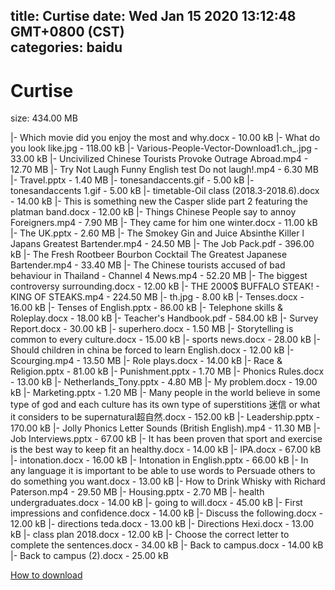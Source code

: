 
title: Curtise
date: Wed Jan 15 2020 13:12:48 GMT+0800 (CST)    
categories: baidu
---

# Curtise
size: 434.00 MB
 
 
|- Which movie did you enjoy the most and why.docx - 10.00 kB
|- What do you look like.jpg - 118.00 kB
|- Various-People-Vector-Download1.ch_.jpg - 33.00 kB
|- Uncivilized Chinese Tourists Provoke Outrage Abroad.mp4 - 12.70 MB
|- Try Not Laugh Funny English test   Do not laugh!.mp4 - 6.30 MB
|- Travel.pptx - 1.40 MB
|- tonesandaccents.gif - 5.00 kB
|- tonesandaccents 1.gif - 5.00 kB
|- timetable-Oil class (2018.3-2018.6).docx - 14.00 kB
|- This is something new the Casper slide part 2 featuring the platman band.docx - 12.00 kB
|- Things Chinese People say to annoy Foreigners.mp4 - 7.90 MB
|- They came for him one winter.docx - 11.00 kB
|- The UK.pptx - 2.60 MB
|- The Smokey Gin and Juice Absinthe Killer l  Japans Greatest Bartender.mp4 - 24.50 MB
|- The Job Pack.pdf - 396.00 kB
|- The Fresh Rootbeer Bourbon Cocktail  The Greatest Japanese Bartender.mp4 - 33.40 MB
|- The Chinese tourists accused of bad behaviour in Thailand - Channel 4 News.mp4 - 52.20 MB
|- The biggest controversy surrounding.docx - 12.00 kB
|- THE 2000$ BUFFALO STEAK! - KING OF STEAKS.mp4 - 224.50 MB
|- th.jpg - 8.00 kB
|- Tenses.docx - 16.00 kB
|- Tenses of English.pptx - 86.00 kB
|- Telephone skills & Roleplay.docx - 18.00 kB
|- Teacher's Handbook.pdf - 584.00 kB
|- Survey Report.docx - 30.00 kB
|- superhero.docx - 1.50 MB
|- Storytelling is common to every culture.docx - 15.00 kB
|- sports news.docx - 28.00 kB
|- Should children in china be forced to learn English.docx - 12.00 kB
|- Scourging.mp4 - 13.50 MB
|- Role plays.docx - 14.00 kB
|- Race & Religion.pptx - 81.00 kB
|- Punishment.pptx - 1.70 MB
|- Phonics Rules.docx - 13.00 kB
|- Netherlands_Tony.pptx - 4.80 MB
|- My problem.docx - 19.00 kB
|- Marketing.pptx - 1.20 MB
|- Many people in the world believe in some type of god and each culture has its own type of superstitions 迷信 or what it considers to be supernatural超自然.docx - 152.00 kB
|- Leadership.pptx - 170.00 kB
|- Jolly Phonics Letter Sounds (British English).mp4 - 11.30 MB
|- Job Interviews.pptx - 67.00 kB
|- It has been proven that sport and exercise is the best way to keep fit an healthy.docx - 14.00 kB
|- IPA.docx - 67.00 kB
|- intonation.docx - 16.00 kB
|- Intonation in English.pptx - 66.00 kB
|- In any language it is important to be able to use words to Persuade others to do something you want.docx - 13.00 kB
|- How to Drink Whisky with Richard Paterson.mp4 - 29.50 MB
|- Housing.pptx - 2.70 MB
|- health undergraduates.docx - 14.00 kB
|- going to will.docx - 45.00 kB
|- First impressions and confidence.docx - 14.00 kB
|- Discuss the following.docx - 12.00 kB
|- directions teda.docx - 13.00 kB
|- Directions Hexi.docx - 13.00 kB
|- class plan 2018.docx - 12.00 kB
|- Choose the correct letter to complete the sentences.docx - 34.00 kB
|- Back to campus.docx - 14.00 kB
|- Back to campus (2).docx - 25.00 kB

[How to download](https://bpcam.bemobtrk.com/go/2ceec3aa-1ca2-46d6-b9ff-aaa5c184517c?jno=567)